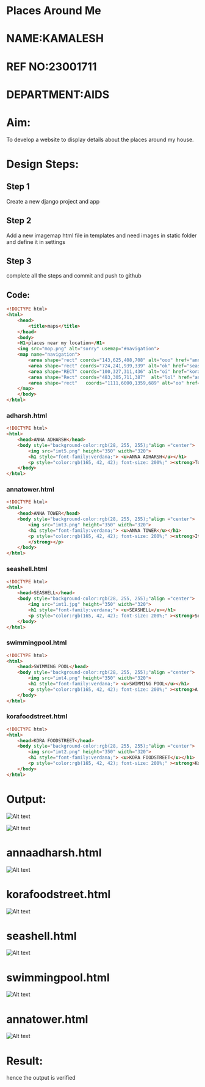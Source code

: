 
# Places Around Me
# NAME:KAMALESH
# REF NO:23001711
# DEPARTMENT:AIDS
# Aim:
To develop a website to display details about the places around my house.

# Design Steps:
## Step 1

Create a new django project and app

## Step 2

Add a new imagemap html file in templates and need images in static folder and define it in settings

## Step 3

complete all the steps and commit and push to github

## Code:
```html
<!DOCTYPE html>
<html>
    <head>
        <title>maps</title>
    </head>
    <body>
    <H1>places near my location</H1>
    <img src="mop.png" alt="sorry" usemap="#navigation">
    <map name="navigation">
        <area shape="rect" coords="143,625,408,708" alt="ooo" href="annadharsh.html" title="annaadharsh">
        <area shape="rect" coords="724,241,939,339" alt="ok" href="seashell.html" title="seashell">
        <area shape="RECT" coords="100,327,311,436" alt="oi" href="korafoodstreet.html" title="korafood">
        <area shape="Rect" coords="483,305,711,387"  alt="lol" href="annatower.html" title="annatower">
        <area shape="rect"   coords="1111,6000,1359,689" alt="oo" href="swimmingpool.html" title="swimmingpool">
    </map>
    </body>
</html>
```
### adharsh.html
```html
<!DOCTYPE html>
<html>
    <head>ANNA ADHARSH</head>
    <body style="background-color:rgb(28, 255, 255);"align ="center">
        <img src="imt5.png" height="350" width="320">
        <h1 style="font-family:verdana;"> <u>ANNA ADHARSH</u></h1>
        <p style="color:rgb(165, 42, 42); font-size: 200%;" ><strong>To transform every woman student who leaves its portal into a humane, socially responsible and professionally successful individual who can envision her future and strive relentlessly towards perfection without compromising on moral and ethical values. </strong></p>
    </body>
</html>
```

### annatower.html
```html
<!DOCTYPE html>
<html>
    <head>ANNA TOWER</head>
    <body style="background-color:rgb(28, 255, 255);"align ="center">
        <img src="imt3.png" height="350" width="320">
        <h1 style="font-family:verdana;"> <u>ANNA TOWER</u></h1>
        <p style="color:rgb(165, 42, 42); font-size: 200%;" ><strong>It is one of the prime residential areas in Chennai and is home to several prominent doctors, lawyers and politicians. Real estate prices are among the highest in the city. A recent addition to the area is VR Chennai Mall, located near Shanthi Colony and Thirumangalam junction.
        </strong></p>
    </body>
</html>
```
### seashell.html
```html
<!DOCTYPE html>
<html>
    <head>SEASHELL</head>
    <body style="background-color:rgb(28, 255, 255);"align ="center">
        <img src="imt1.jpg" height="350" width="320">
        <h1 style="font-family:verdana;"> <u>SEASHELL</u></h1>
        <p style="color:rgb(165, 42, 42); font-size: 200%;" ><strong>Sea Shell in Thousand Lights, Chennai is a well-known restaurant that serves both local and non-local customers. The restaurant is known for its seafood and Arabian-style dishes. Some say the restaurant has great customer service and tasty food. Sea Shell Restaurant in Chennai is owned by the famous Tamil actor ARYA.  </strong></p>
    </body>
</html>
```
### swimmingpool.html
```html
<!DOCTYPE html>
<html>
    <head>SWIMMING POOL</head>
    <body style="background-color:rgb(28, 255, 255);"align ="center">
        <img src="imt4.png" height="350" width="320">
        <h1 style="font-family:verdana;"> <u>SWIMMING POOL</u></h1>
        <p style="color:rgb(165, 42, 42); font-size: 200%;" ><strong>A swimming pool is a tank or large basin that is filled with water and intended for recreational or competitive swimming or diving. Pools are also used for other bathing activities, such as playing, wading, water exercising, floating on inner tubes, or cooling off on hot days. </strong></p>
    </body>
</html>
```
### korafoodstreet.html
```html
<!DOCTYPE html>
<html>
    <head>KORA FOODSTREET</head>
    <body style="background-color:rgb(28, 255, 255);"align ="center">
        <img src="imt2.png" height="350" width="320">
        <h1 style="font-family:verdana;"> <u>KORA FOODSTREET</u></h1>
        <p style="color:rgb(165, 42, 42); font-size: 200%;" ><strong>Kora Food Street (KFS) is a food court in Anna Nagar, Chennai. It offers a variety of food options from around the world, including: Wood fired pizza, Birria tacos, Noodles, Momos, Boba tea, Indian, Arabian. Some say the food is delicious and affordable, and that the chefs create multi-cuisine street food specials. KFS is open 24/7. </strong></p>
    </body>
</html>
```

# Output:

![Alt text](<Screenshot 2023-11-23 091445.png>)

![Alt text](<Screenshot 2023-11-23 091456.png>)

# annaadharsh.html

![Alt text](<Screenshot 2023-11-23 091641.png>)


# korafoodstreet.html

![Alt text](<Screenshot 2023-11-23 091727.png>)


# seashell.html

![Alt text](<Screenshot 2023-11-23 091805.png>)

# swimmingpool.html

![Alt text](<Screenshot 2023-11-23 091852.png>)



# annatower.html


![Alt text](<Screenshot 2023-11-23 092042.png>)


# Result:
hence the output is verified


